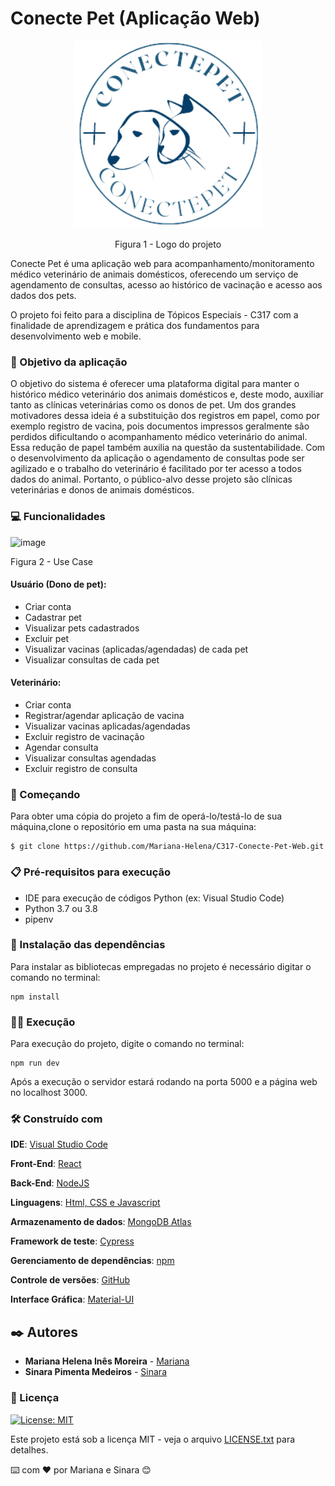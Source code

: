 # Conecte Pet (Aplicação Web)
<p align="center">
<img src="https://github.com/Mariana-Helena/C317-Conecte-Pet-Web/blob/main/src/images/Logo.png" height="300" width="300" >
</p>
<p align="center">Figura 1 - Logo do projeto</p>

<p> Conecte Pet é uma aplicação web para acompanhamento/monitoramento médico veterinário de animais domésticos, oferecendo um serviço de agendamento de consultas, acesso ao histórico de vacinação e acesso aos dados dos pets.  </p>

<p>O projeto foi feito para a disciplina de Tópicos Especiais - C317 com a finalidade de aprendizagem e prática dos fundamentos para desenvolvimento web e mobile. </p>

 ### 🎯 Objetivo da aplicação
<p>  O objetivo do sistema é oferecer uma plataforma digital para manter o histórico médico veterinário dos animais domésticos e, deste modo, auxiliar tanto as clínicas veterinárias como os donos de pet. Um dos grandes motivadores dessa ideia é a substituição dos registros em papel, como por exemplo registro de vacina, pois documentos impressos geralmente são perdidos dificultando o acompanhamento médico veterinário do animal. Essa redução de papel também auxilia na questão da sustentabilidade.  
Com o desenvolvimento da aplicação o agendamento de consultas pode ser agilizado e o trabalho do veterinário é facilitado por ter acesso a todos dados do animal. 
Portanto, o público-alvo desse projeto são clínicas veterinárias e donos de animais domésticos. </p>

### 💻 Funcionalidades

![image](https://user-images.githubusercontent.com/70379653/120219688-01c7c000-c212-11eb-8871-938b28ccb038.png)

<p align="left">Figura 2 - Use Case </p>

#### Usuário (Dono de pet):
- Criar conta
- Cadastrar pet
- Visualizar pets cadastrados
- Excluir pet
- Visualizar vacinas (aplicadas/agendadas) de cada pet
- Visualizar consultas de cada pet

#### Veterinário:
- Criar conta
- Registrar/agendar aplicação de vacina
- Visualizar vacinas aplicadas/agendadas 
- Excluir registro de vacinação
- Agendar consulta
- Visualizar consultas agendadas 
- Excluir registro de consulta

### 🚀 Começando
Para obter uma cópia do projeto a fim de operá-lo/testá-lo de sua máquina,clone o repositório em uma pasta na sua máquina:
```
$ git clone https://github.com/Mariana-Helena/C317-Conecte-Pet-Web.git
```
### 📋 Pré-requisitos para execução
- IDE para execução de códigos Python (ex: Visual Studio Code)
- Python 3.7 ou 3.8
- pipenv 

### 🔧 Instalação das dependências
<p> Para instalar as bibliotecas empregadas no projeto é necessário digitar o comando no terminal:</p>

```
npm install 
```

### 👩‍💻 Execução 
<p>Para execução do projeto, digite o comando no terminal:</p>

```
npm run dev
```

<p>Após a execução o servidor estará rodando na porta 5000 e a página web no localhost 3000.</p>


### 🛠️ Construído com

**IDE**: [Visual Studio Code](https://code.visualstudio.com/)

**Front-End**: [React](https://pt-br.reactjs.org/)

**Back-End**: [NodeJS](https://nodejs.org/en/)

**Linguagens**: [Html, CSS e Javascript](https://www.devmedia.com.br/primeiros-passos-no-html5-javascript-e-css3/25647)

**Armazenamento de dados**: [MongoDB Atlas](https://www.mongodb.com/)

**Framework de teste**: [Cypress](https://www.cypress.io/)

**Gerenciamento de dependências**: [npm](https://www.npmjs.com/)

**Controle de versões**: [GitHub](https://github.com/)

**Interface Gráfica**: [Material-UI](https://material-ui.com/pt/)


## ✒️ Autores

* **Mariana Helena Inês Moreira** - [Mariana](https://github.com/Mariana-Helena)
* **Sinara Pimenta Medeiros** - [Sinara](https://github.com/SinaraPimenta)

### 📄 Licença
[![License: MIT](https://img.shields.io/badge/License-MIT-yellow.svg)](https://badges.mit-license.org/)

Este projeto está sob a licença MIT - veja o arquivo [LICENSE.txt](https://github.com/Mariana-Helena/C317-Conecte-Pet-Web/blob/main/LICENSE) para detalhes.

⌨️ com ❤️ por Mariana e Sinara 😊


